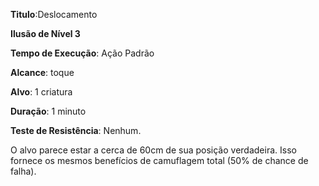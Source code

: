**Titulo**:Deslocamento

**Ilusão de Nível 3**

**Tempo de Execução**: Ação Padrão

**Alcance**: toque

**Alvo**: 1 criatura

**Duração**:  1 minuto

**Teste de Resistência**: Nenhum.

O alvo parece estar a cerca de 60cm de sua posição verdadeira. Isso fornece os mesmos benefícios de camuflagem total (50% de chance de falha).